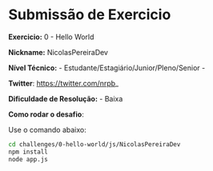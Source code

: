 # Submissão de Exercicio

**Exercicio:** 0 - Hello World

**Nickname:** NicolasPereiraDev

**Nível Técnico:** - Estudante/Estagiário/Junior/Pleno/Senior -

**Twitter**: https://twitter.com/nrpb_

**Dificuldade de Resolução:** - Baixa


**Como rodar o desafio**: 

Use o comando abaixo: 
```bash
cd challenges/0-hello-world/js/NicolasPereiraDev
npm install
node app.js
```